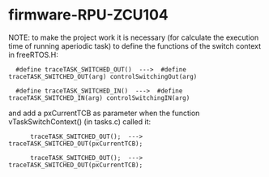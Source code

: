# firmware-RPU-ZCU104

NOTE: to make the project work it is necessary (for calculate the execution time of running aperiodic task) to define the functions of the switch context in freeRTOS.H: 

      #define traceTASK_SWITCHED_OUT()  --->  #define traceTASK_SWITCHED_OUT(arg) controlSwitchingOut(arg) 
      
      #define traceTASK_SWITCHED_IN()  --->  #define traceTASK_SWITCHED_IN(arg) controlSwitchingIN(arg)
      
   and add a pxCurrentTCB as parameter when the function vTaskSwitchContext() (in tasks.c) called it:
   
          traceTASK_SWITCHED_OUT();  --->  traceTASK_SWITCHED_OUT(pxCurrentTCB);
          
          traceTASK_SWITCHED_OUT();  --->  traceTASK_SWITCHED_OUT(pxCurrentTCB); 
          
         
